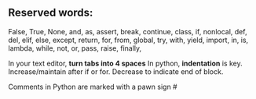 ## Reserved words: 
False, True, None, and, as, assert, break, continue, class, if, nonlocal,
def, del, elif, else, except, return, for, from, global, try, with, yield,
import, in, is, lambda, while, not, or, pass, raise, finally,

In your text editor, **turn tabs into 4 spaces**
In python, **indentation** is key. 
Increase/maintain after if or for.
Decrease to indicate end of block.

Comments in Python are marked with a pawn sign #

